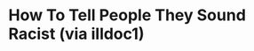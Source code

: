 <!--
id: 101191866
link: http://tumblr.atmos.org/post/101191866/how-to-tell-people-they-sound-racist-via-illdoc1
slug: how-to-tell-people-they-sound-racist-via-illdoc1
date: Tue Apr 28 2009 14:31:55 GMT-0700 (PDT)
publish: 2009-04-028
tags: 
title: How To Tell People They Sound Racist (via illdoc1)
-->


How To Tell People They Sound Racist (via illdoc1)
==================================================



